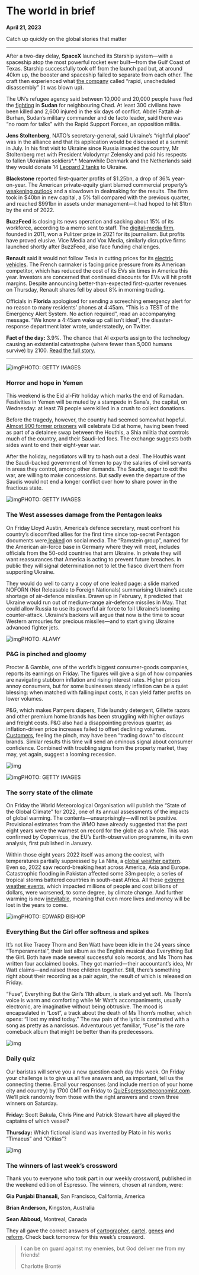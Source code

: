 # The world in brief

**April 21, 2023**

Catch up quickly on the global stories that matter

------

After a two-day delay, **SpaceX** launched its Starship system—with a spaceship atop the most powerful rocket ever built—from the Gulf Coast of Texas. Starship successfully took off from the launch pad but, at around 40km up, the booster and spaceship failed to separate from each other. The craft then experienced what [the company](https://www.economist.com/science-and-technology/2022/02/19/spacexs-monstrous-dirt-cheap-starship-may-transform-space-travel) called “rapid, unscheduled disassembly” (it was blown up).

The UN’s refugee agency said between 10,000 and 20,000 people have fled the [fighting](https://www.economist.com/middle-east-and-africa/2023/04/20/sudan-is-sliding-towards-civil-war) in **Sudan** for neighbouring Chad. At least 300 civilians have been killed and 2,600 injured in the six days of conflict. Abdel Fattah al-Burhan, Sudan’s military commander and de facto leader, said there was “no room for talks” with the Rapid Support Forces, an opposition militia.

**Jens Stoltenberg**, NATO’s secretary-general, said Ukraine’s “rightful place” was in the alliance and that its application would be discussed at a summit in July. In his first visit to Ukraine since Russia invaded the country, Mr Stoltenberg met with President Volodymyr Zelensky and paid his respects to fallen Ukrainian soldiers*.* Meanwhile Denmark and the Netherlands said they would donate 14 [Leopard 2 tanks](https://www.economist.com/the-economist-explains/2023/01/25/what-makes-germanys-leopard-2-tank-the-best-fit-for-ukraine) to Ukraine.

**Blackstone** reported first-quarter profits of $1.25bn, a drop of 36% year-on-year. The American private-equity giant blamed commercial property’s [weakening outlook](https://www.economist.com/finance-and-economics/2023/03/29/commercial-property-losses-will-add-to-banks-woes) and a slowdown in dealmaking for the results. The firm took in $40bn in new capital, a 5% fall compared with the previous quarter, and reached $991bn in assets under management—it had hoped to hit $1trn by the end of 2022.

**BuzzFeed** is closing its news operation and sacking about 15% of its workforce, according to a memo sent to staff. The [digital-media firm](https://www.economist.com/business/2014/08/16/which-media-company-are-you), founded in 2011, won a Pulitzer prize in 2021 for its journalism. But profits have proved elusive. Vice Media and Vox Media, similarly disruptive firms launched shortly after BuzzFeed, also face funding challenges.

**Renault** said it would not follow Tesla in cutting prices for its [electric vehicles](https://www.economist.com/special-report/2023/04/14/an-electric-shock). The French carmaker is facing price pressure from its American competitor, which has reduced the cost of its EVs six times in America this year. Investors are concerned that continued discounts for EVs will hit profit margins. Despite announcing better-than-expected first-quarter revenues on Thursday, Renault shares fell by about 8% in morning trading.

Officials in **Florida** apologised for sending a screeching emergency alert for no reason to many residents’ phones at 4:45am. “This is a TEST of the Emergency Alert System. No action required”, read an accompanying message. “We know a 4:45am wake up call isn’t ideal”, the disaster-response department later wrote, understatedly, on Twitter.

**Fact of the day:** 3.9%. The chance that AI experts assign to the technology causing an existential catastrophe (where fewer than 5,000 humans survive) by 2100. [Read the full story.](https://www.economist.com/science-and-technology/2023/04/19/how-generative-models-could-go-wrong)

------

![img](https://cdn.espresso.economist.com/files/public/images/20230422_dap359.jpg)PHOTO: GETTY IMAGES

### Horror and hope in Yemen

This weekend is the Eid al-Fitr holiday which marks the end of Ramadan. Festivities in Yemen will be muted by a stampede in Sana’a, the capital, on Wednesday: at least 78 people were killed in a crush to collect donations.

Before the tragedy, however, the country had seemed somewhat hopeful. [Almost 900 former prisoners](https://www.economist.com/middle-east-and-africa/2023/04/20/a-prisoner-swap-is-a-symbolic-step-towards-ending-the-saudi-led-war-in-yemen) will celebrate Eid at home, having been freed as part of a detainee swap between the Houthis, a Shia militia that controls much of the country, and their Saudi-led foes. The exchange suggests both sides want to end their eight-year war.

After the holiday, negotiators will try to hash out a deal. The Houthis want the Saudi-backed government of Yemen to pay the salaries of civil servants in areas they control, among other demands. The Saudis, eager to exit the war, are willing to make concessions. But sadly even the departure of the Saudis would not end a longer conflict over how to share power in the fractious state.

![img](https://cdn.espresso.economist.com/files/public/images/20230422_dap352_0.jpg)PHOTO: GETTY IMAGES

### The West assesses damage from the Pentagon leaks

On Friday Lloyd Austin, America’s defence secretary, must confront his country’s discomfited allies for the first time since top-secret Pentagon documents were[ leaked](https://www.economist.com/united-states/2023/04/13/america-arrests-the-suspect-behind-mass-intelligence-leaks) on social media. The “Ramstein group”, named for the American air-force base in Germany where they will meet, includes officials from the 50-odd countries that arm Ukraine. In private they will want reassurances that America is acting to prevent future breaches. In public they will signal determination not to let the fiasco divert them from supporting Ukraine.

They would do well to carry a copy of one leaked page: a slide marked NOFORN (Not Releasable to Foreign Nationals) summarising Ukraine’s acute shortage of air-defence missiles. Drawn up in February, it predicted that Ukraine would run out of medium-range air-defence missiles in May. That could allow Russia to use its powerful air force to foil Ukraine’s looming counter-attack. Ukraine’s backers will argue that now is the time to scour Western armouries for precious missiles—and to start giving Ukraine advanced fighter jets.

![img](https://cdn.espresso.economist.com/files/public/images/20230422_dap358.jpg)PHOTO: ALAMY

### P&G is pinched and gloomy

Procter & Gamble, one of the world’s biggest consumer-goods companies, reports its earnings on Friday. The figures will give a sign of how companies are navigating stubborn inflation and rising interest rates. Higher prices annoy consumers, but for some businesses steady inflation can be a quiet blessing: when matched with falling input costs, it can yield fatter profits on lower volumes.

P&G, which makes Pampers diapers, Tide laundry detergent, Gillette razors and other premium home brands has been struggling with higher outlays and freight costs. P&G also had a disappointing previous quarter, as inflation-driven price increases failed to offset declining volumes. [Customers](https://www.economist.com/graphic-detail/2022/10/14/how-americans-feel-about-the-economy), feeling the pinch, may have been “trading down” to discount brands. Similar results this time will send an ominous signal about consumer confidence. Combined with troubling signs from the property market, they may, yet again, suggest a looming recession.

![img](https://cdn.espresso.economist.com/files/public/images/20230422_DAC808.jpg)

![img](https://cdn.espresso.economist.com/files/public/images/20230422_dap362.jpg)PHOTO: GETTY IMAGES

### The sorry state of the climate

On Friday the World Meteorological Organisation will publish the “State of the Global Climate” for 2022, one of its annual assessments of the impacts of global warming. The contents—unsurprisingly—will not be positive. Provisional estimates from the WMO have already suggested that the past eight years were the warmest on record for the globe as a whole. This was confirmed by Copernicus, the EU’s Earth-observation programme, in its own analysis, first published in January.

Within those eight years 2022 itself was among the coolest, with temperatures partially suppressed by La Niña, a [global weather pattern](https://www.economist.com/interactive/the-world-ahead/2022/11/18/the-weather-system-that-influences-the-world). Even so, 2022 saw record-breaking heat across America, Asia and Europe. Catastrophic flooding in Pakistan affected some 33m people; a series of tropical storms battered countries in south-east Africa. All these [extreme weather events](https://www.economist.com/science-and-technology/2023/02/08/extreme-weather-events-are-getting-more-frequent), which impacted millions of people and cost billions of dollars, were worsened, to some degree, by climate change. And further warming is now [inevitable](https://www.economist.com/interactive/briefing/2022/11/05/the-world-is-going-to-miss-the-totemic-1-5c-climate-target), meaning that even more lives and money will be lost in the years to come.

![img](https://cdn.espresso.economist.com/files/public/images/20230422_dap354.jpg)PHOTO: EDWARD BISHOP

### Everything But the Girl offer softness and spikes

It’s not like Tracey Thorn and Ben Watt have been idle in the 24 years since “Temperamental”, their last album as the English musical duo Everything But the Girl. Both have made several successful solo records, and Ms Thorn has written four acclaimed books. They got married—their accountant’s idea, Mr Watt claims—and raised three children together. Still, there’s something right about their recording as a pair again, the result of which is released on Friday.

“Fuse”, Everything But the Girl’s 11th album, is stark and yet soft. Ms Thorn’s voice is warm and comforting while Mr Watt’s accompaniments, usually electronic, are imaginative without being obtrusive. The mood is encapsulated in “Lost”, a track about the death of Ms Thorn’s mother, which opens: “I lost my mind today.” The raw pain of the lyric is contrasted with a song as pretty as a narcissus. Adventurous yet familiar, “Fuse” is the rare comeback album that might be better than its predecessors.

![img](https://cdn.espresso.economist.com/files/public/images/QuizNEW_123.jpeg)

### Daily quiz

Our baristas will serve you a new question each day this week. On Friday your challenge is to give us all five answers and, as important, tell us the connecting theme. Email your responses (and include mention of your home city and country) by 1700 GMT on Friday to [QuizEspresso@economist.com](https://mail.google.com/mail/?view=cm&fs=1&tf=1&to=QuizEspresso@economist.com). We’ll pick randomly from those with the right answers and crown three winners on Saturday.

**Friday:** Scott Bakula, Chris Pine and Patrick Stewart have all played the captains of which vessel?

**Thursday:** Which fictional island was invented by Plato in his works “Timaeus” and “Critias”?

![img](https://cdn.espresso.economist.com/files/public/images/Espressocrossword_15.jpg)

### The winners of last week’s crossword

Thank you to everyone who took part in our weekly crossword, published in the weekend edition of Espresso. The winners, chosen at random, were:

**Gia Punjabi Bhansali,** San Francisco, California, America

**Brian Anderson,** Kingston, Australia

**Sean Abboud,** Montreal, Canada

They all gave the correct answers of [cartographer](https://www.economist.com/interactive/britain/2023/04/06/how-intrepid-victorian-surveyors-mapped-the-length-and-breadth-of-britain), [cartel](https://www.economist.com/leaders/2023/04/13/can-the-west-win-over-the-rest), [genes](https://www.economist.com/leaders/2023/04/13/the-human-genome-project-transformed-biology) and [reform](https://www.economist.com/leaders/2023/04/13/the-human-genome-project-transformed-biology). Check back tomorrow for this week’s crossword.

> I can be on guard against my enemies, but God deliver me from my friends!
>
> Charlotte Brontë